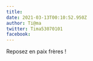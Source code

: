 ```yaml
---
title: 
date: 2021-03-13T00:10:52.950Z
author: Ti@ma
twitter: Tima53070101
facebook: 
---
```


Reposez en paix frères !

